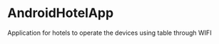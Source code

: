 AndroidHotelApp
===============

Application for hotels to operate the devices using table through WIFI